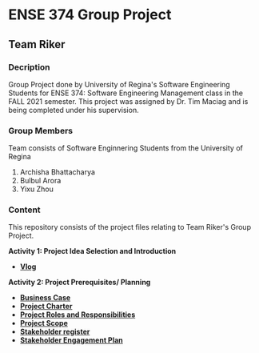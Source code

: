 # ENSE 374 Group Project
## Team Riker

### Decription
Group Project done by University of Regina's Software Engineering Students for ENSE 374: Software Engineering Management class in the FALL 2021 semester. This project was assigned by Dr. Tim Maciag and is being completed under his supervision.

### Group Members
Team consists of Software Enginnering Students from the University of Regina
1. Archisha Bhattacharya
2. Bulbul Arora
3. Yixu Zhou

### Content
This repository consists of the project files relating to Team Riker's Group Project.

**Activity 1: Project Idea Selection and Introduction**
- [**Vlog**](https://youtu.be/K0ZO_r178GQ)

**Activity 2: Project Prerequisites/ Planning**
- [**Business Case**](https://github.com/archishab/Team-Riker/blob/main/Project%20Prerequisites%20and%20Planning/Business%20Case.docx.pdf)
- [**Project Charter**](https://github.com/archishab/Team-Riker/blob/main/Project%20Prerequisites%20and%20Planning/Project%20Charter.docx.pdf)
- [**Project Roles and Responsibilities**](https://github.com/archishab/Team-Riker/blob/main/Project%20Prerequisites%20and%20Planning/Project%20Roles%20and%20Responsibilities.docx.pdf)
- [**Project Scope**](https://github.com/archishab/Team-Riker/blob/main/Project%20Prerequisites%20and%20Planning/Project%20Scope%20Statement.docx.pdf)
- [**Stakeholder register**](https://github.com/archishab/Team-Riker/blob/main/Project%20Prerequisites%20and%20Planning/Stakeholder%20Register.docx.pdf)
- [**Stakeholder Engagement Plan**](https://github.com/archishab/Team-Riker/blob/main/Project%20Prerequisites%20and%20Planning/Stakeholder%20Engagement%20Plan.docx.pdf)
